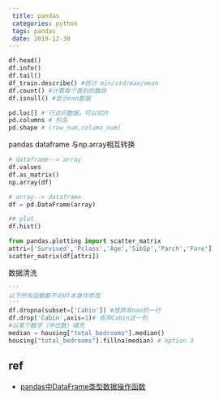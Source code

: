 ```yaml
---
 title: pandas
 categories: python
 tags: pandas
 date: 2019-12-30
---
```


```python
df.head()
df.info()
df.tail()
df_train.describe() #统计 min/std/max/mean
df.count() #计算每个类别的数目
df.isnull() #显示nan数据

pd.loc[] # 行访问数据，可以切片
pd.columns # 列名
pd.shape # (row_num,column_num)
```

pandas dataframe 与np.array相互转换
```python
# dataframe--> array
df.values
df.as_matrix()
np.array(df)

# array--> dataframe
df = pd.DataFrame(array)

## plot
df.hist()

from pandas.plotting import scatter_matrix
attri=['Survived','Pclass','Age','SibSp','Parch','Fare']
scatter_matrix(df[attri])
```

数据清洗
```python
'''
以下所有函数都不对df本身作修改
'''
df.dropna(subset=['Cabin']) #放弃有nan的一行
df.drop('Cabin',axis=1)# 丢弃Cabin这一列
#以某个数字（中位数）填充
median = housing["total_bedrooms"].median()
housing["total_bedrooms"].fillna(median) # option 3
```
## ref
- [pandas中DataFrame类型数据操作函数](https://blog.csdn.net/LY_ysys629/article/details/54428838)